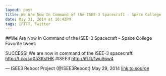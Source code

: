 ```yaml
---
layout: post
title: We Are Now In Command of the ISEE-3 Spacecraft - Space College
date: May 31, 2014 at 10:42PM
tags: IFTTT, Twitter
---
```

##We Are Now In Command of the ISEE-3 Spacecraft - Space College
Favorite tweet:

SUCCESS! We are now in command of the ISEE-3 spacecraft! http://t.co/sqX53KsfHK #ISEE3 http://ift.tt/1wu9ow4

— ISEE3 Reboot Project (@ISEE3Reboot) May 29, 2014
[link to source](http://ift.tt/1mMotE1) 
